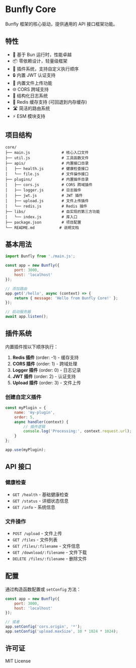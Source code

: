 # Bunfly Core

Bunfly 框架的核心驱动，提供通用的 API 接口框架功能。

## 特性

-   🚀 基于 Bun 运行时，性能卓越
-   📦 零依赖设计，轻量级框架
-   🔌 插件系统，支持自定义执行顺序
-   🔒 内置 JWT 认证支持
-   📁 内置文件上传功能
-   🌐 CORS 跨域支持
-   📝 结构化日志系统
-   💾 Redis 缓存支持 (可回退到内存缓存)
-   🛣️ 简洁的路由系统
-   ⚡ ESM 模块支持

## 项目结构

```
core/
├── main.js              # 核心入口文件
├── util.js              # 工具函数文件
├── apis/                # 内置接口目录
│   ├── health.js        # 健康检查接口
│   └── file.js          # 文件操作接口
├── plugins/             # 内置插件目录
│   ├── cors.js          # CORS 跨域插件
│   ├── logger.js        # 日志插件
│   ├── jwt.js           # JWT 插件
│   ├── upload.js        # 文件上传插件
│   └── redis.js         # Redis 插件
├── libs/                # 自实现的第三方功能
│   └── index.js         # 库入口
├── package.json         # 项目配置
└── README.md           # 说明文档
```

## 基本用法

```javascript
import Bunfly from './main.js';

const app = new Bunfly({
    port: 3000,
    host: 'localhost'
});

// 添加路由
app.get('/hello', async (context) => {
    return { message: 'Hello from Bunfly Core!' };
});

// 启动服务器
await app.listen();
```

## 插件系统

内置插件按以下顺序执行：

1. **Redis 插件** (order: -1) - 缓存支持
2. **CORS 插件** (order: 1) - 跨域处理
3. **Logger 插件** (order: 0) - 日志记录
4. **JWT 插件** (order: 2) - 认证支持
5. **Upload 插件** (order: 3) - 文件上传

### 创建自定义插件

```javascript
const myPlugin = {
    name: 'my-plugin',
    order: 5,
    async handler(context) {
        // 插件逻辑
        console.log('Processing:', context.request.url);
    }
};

app.use(myPlugin);
```

## API 接口

### 健康检查

-   `GET /health` - 基础健康检查
-   `GET /status` - 详细状态信息
-   `GET /info` - 系统信息

### 文件操作

-   `POST /upload` - 文件上传
-   `GET /files` - 文件列表
-   `GET /files/:filename` - 文件信息
-   `GET /download/:filename` - 文件下载
-   `DELETE /files/:filename` - 删除文件

## 配置

通过构造函数配置或 `setConfig` 方法：

```javascript
const app = new Bunfly({
    port: 3000,
    host: 'localhost'
});

// 或者
app.setConfig('cors.origin', '*');
app.setConfig('upload.maxSize', 10 * 1024 * 1024);
```

## 许可证

MIT License
